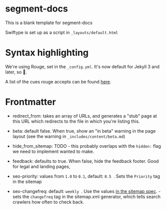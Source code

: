 # segment-docs

This is a blank template for segment-docs

Swiftype is set up as a script in `_layouts/default.html`


# Syntax highlighting

We're using Rouge, set in the `_config.yml`. It's now default for Jekyll 3 and later, so 🎉.

A list of the cues rouge accepts can be found [here](https://github.com/rouge-ruby/rouge/wiki/list-of-supported-languages-and-lexers).


# Frontmatter

- redirect_from: takes an array of URLs, and generates a "stub" page at this URL which redirects to the file in which you're listing this.

- beta: default false. When true, show an "in beta" warning in the page layout (see the warning in `_includes/content/beta.md`)

- hide_from_sitemap: TODO - this probably overlaps with the `hidden:` flag we need to implement wanted to make.

- feedback: defaults to true. When false, hide the feedback footer. Good for legal and landing pages,

- seo-priority: values from `1.0` to `0.1`, default: `0.5 `. Sets the `Priority` tag in the sitemap

- seo-changefreq: default: `weekly `. Use the values [in the sitemap spec](https://www.sitemaps.org/protocol.html#xmlTagDefinitions). - sets the `changefreq` tag in the sitemap.xml generator, which tells search crawlers how often to check back.
